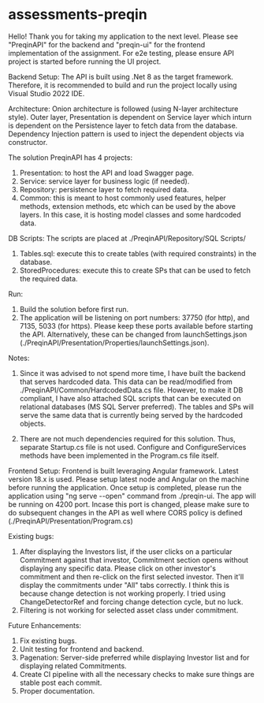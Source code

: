 # assessments-preqin

Hello!
Thank you for taking my application to the next level. Please see "PreqinAPI" for the backend and "preqin-ui" for the frontend implementation of the assignment.
For e2e testing, please ensure API project is started before running the UI project.

Backend Setup:
The API is built using .Net 8 as the target framework. Therefore, it is recommended to build and run the project locally using Visual Studio 2022 IDE.

Architecture:
Onion architecture is followed (using N-layer architecture style).
Outer layer, Presentation is dependent on Service layer which inturn is dependent on the Persistence layer to fetch data from the database.
Dependency Injection pattern is used to inject the dependent objects via constructor.

The solution PreqinAPI has 4 projects:
1. Presentation: to host the API and load Swagger page.
2. Service: service layer for business logic (if needed).
3. Repository: persistence layer to fetch required data.
4. Common: this is meant to host commonly used features, helper methods, extension methods, etc which can be used by the above layers. In this case, it is hosting model classes and some hardcoded data.

DB Scripts:
The scripts are placed at ./PreqinAPI/Repository/SQL Scripts/
1. Tables.sql: execute this to create tables (with required constraints) in the database.
2. StoredProcedures: execute this to create SPs that can be used to fetch the required data.

Run:
1. Build the solution before first run.
2. The application will be listening on port numbers: 37750 (for http), and 7135, 5033 (for https).
Please keep these ports available before starting the API.
Alternatively, these can be changed from launchSettings.json (./PreqinAPI/Presentation/Properties/launchSettings.json).

Notes:
1. Since it was advised to not spend more time, I have built the backend that serves hardcoded data. This data can be read/modified from ./PreqinAPI/Common/HardcodedData.cs file.
However, to make it DB compliant, I have also attached SQL scripts that can be executed on relational databases (MS SQL Server preferred). The tables and SPs will serve the same data that is currently being served by the hardcoded objects.

2. There are not much dependencies required for this solution. Thus, separate Startup.cs file is not used.
Configure and ConfigureServices methods have been implemented in the Program.cs file itself.


Frontend Setup:
Frontend is built leveraging Angular framework. Latest version 18.x is used. Please setup latest node and Angular on the machine before running the application.
Once setup is completed, please run the application using "ng serve --open" command from ./preqin-ui.
The app will be running on 4200 port. Incase this port is changed, please make sure to do subsequent changes in the API as well where CORS policy is defined (./PreqinAPI/Presentation/Program.cs)


Existing bugs:
1. After displaying the Investors list, if the user clicks on a particular Commitment against that investor, Commitment section opens without displaying any specific data.
Please click on other investor's commitment and then re-click on the first selected investor.
Then it'll display the commitments under "All" tabs correctly.
I think this is because change detection is not working properly. I tried using ChangeDetectorRef and forcing change detection cycle, but no luck.
2. Filtering is not working for selected asset class under commitment.


Future Enhancements:
1. Fix existing bugs.
2. Unit testing for frontend and backend.
3. Pagenation: Server-side preferred while displaying Investor list and for displaying related Commitments.
4. Create CI pipeline with all the necessary checks to make sure things are stable post each commit.
5. Proper documentation.